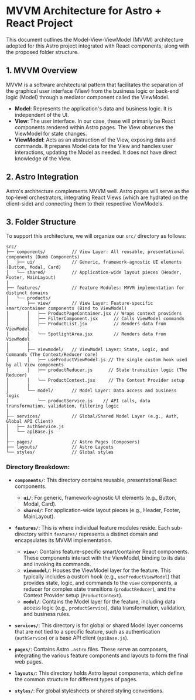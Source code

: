 # MVVM Architecture for Astro + React Project

This document outlines the Model-View-ViewModel (MVVM) architecture adopted for this Astro project integrated with React components, along with the proposed folder structure.

## 1. MVVM Overview

MVVM is a software architectural pattern that facilitates the separation of the graphical user interface (View) from the business logic or back-end logic (Model) through a mediator component called the ViewModel.

-   **Model**: Represents the application's data and business logic. It is independent of the UI.
-   **View**: The user interface. In our case, these will primarily be React components rendered within Astro pages. The View observes the ViewModel for state changes.
-   **ViewModel**: Acts as an abstraction of the View, exposing data and commands. It prepares Model data for the View and handles user interactions, updating the Model as needed. It does not have direct knowledge of the View.

## 2. Astro Integration

Astro's architecture complements MVVM well. Astro pages will serve as the top-level orchestrators, integrating React Views (which are hydrated on the client-side) and connecting them to their respective ViewModels.

## 3. Folder Structure

To support this architecture, we will organize our `src/` directory as follows:

```
src/
├── components/          // View Layer: All reusable, presentational components (Dumb Components)
│   ├── ui/              // Generic, framework-agnostic UI elements (Button, Modal, Card)
│   └── shared/          // Application-wide layout pieces (Header, Footer, MainLayout)
|
├── features/            // Feature Modules: MVVM implementation for distinct domains
│   └── products/
│       ├── view/        // View Layer: Feature-specific smart/container components (Bind to ViewModel)
│       │   ├── ProductPageContainer.jsx // Wraps context providers
│       │   ├── FilterComponent.jsx      // Calls ViewModel commands
│       │   ├── ProductList.jsx          // Renders data from ViewModel
│       │   └── SpotlightArea.jsx        // Renders data from ViewModel
│       |
│       ├── viewmodel/   // ViewModel Layer: State, Logic, and Commands (The Context/Reducer core)
│       │   ├── useProductViewModel.js // The single custom hook used by all View components
│       │   ├── productReducer.js      // State transition logic (The Reducer)
│       │   └── ProductContext.jsx     // The Context Provider setup
│       |
│       └── model/       // Model Layer: Data access and business logic
│           └── productService.js    // API calls, data transformation, validation, filtering logic
│
├── services/            // Global/Shared Model Layer (e.g., Auth, Global API Client)
│   ├── authService.js
│   └── apiBase.js
│
├── pages/               // Astro Pages (Composers)
├── layouts/             // Astro Layouts
└── styles/              // Global styles
```

### Directory Breakdown:

-   **`components/`**: This directory contains reusable, presentational React components.
    -   **`ui/`**: For generic, framework-agnostic UI elements (e.g., Button, Modal, Card).
    -   **`shared/`**: For application-wide layout pieces (e.g., Header, Footer, MainLayout).

-   **`features/`**: This is where individual feature modules reside. Each sub-directory within `features/` represents a distinct domain and encapsulates its MVVM implementation.
    -   **`view/`**: Contains feature-specific smart/container React components. These components interact with the ViewModel, binding to its data and invoking its commands.
    -   **`viewmodel/`**: Houses the ViewModel layer for the feature. This typically includes a custom hook (e.g., `useProductViewModel`) that provides state, logic, and commands to the `view` components, a reducer for complex state transitions (`productReducer`), and the Context Provider setup (`ProductContext`).
    -   **`model/`**: Contains the Model layer for the feature, including data access logic (e.g., `productService`), data transformation, validation, and business rules.

-   **`services/`**: This directory is for global or shared Model layer concerns that are not tied to a specific feature, such as authentication (`authService`) or a base API client (`apiBase.js`).

-   **`pages/`**: Contains Astro `.astro` files. These serve as composers, integrating the various feature components and layouts to form the final web pages.

-   **`layouts/`**: This directory holds Astro layout components, which define the common structure for different types of pages.

-   **`styles/`**: For global stylesheets or shared styling conventions.